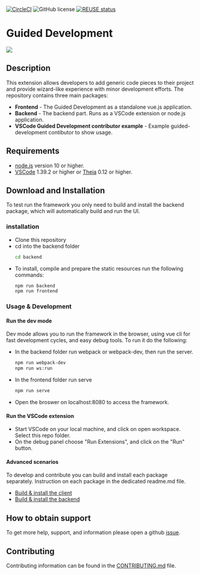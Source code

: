 [![CircleCI](https://circleci.com/gh/SAP/guided-development.svg?style=svg)](https://circleci.com/gh/SAP/guided-development)
![GitHub license](https://img.shields.io/badge/license-Apache_2.0-blue.svg)
[![REUSE status](https://api.reuse.software/badge/github.com/SAP/guided-development)](https://api.reuse.software/info/github.com/SAP/guided-development)

# Guided Development 

![](screenshot.png)

## Description
This extension allows developers to add generic code pieces to their project and provide wizard-like experience with minor development efforts.
The repository contains three main packages:
* **Frontend** - The Guided Development as a standalone vue.js application.
* **Backend** - The backend part. Runs as a VSCode extension or node.js application.
* **VSCode Guided Development contributor example** - Example guided-development contibutor to show usage.

## Requirements
* [node.js](https://www.npmjs.com/package/node) version 10 or higher.
* [VSCode](https://code.visualstudio.com/) 1.39.2 or higher or [Theia](https://www.theia-ide.org/) 0.12 or higher.

## Download and Installation
To test run the framework you only need to build and install the backend package, which will automatically build and run the UI.
### installation
* Clone this repository
* cd into the backend folder
    ```bash
    cd backend
    ```
* To install, compile and prepare the static resources run the following commands:
    ```bash
    npm run backend
    npm run frontend
    ```
### Usage & Development
#### Run the dev mode
Dev mode allows you to run the framework in the browser, using vue cli for fast development cycles, and easy debug tools.
To run it do the following:
* In the backend folder run webpack or webpack-dev, then run the server.
    ```bash
    npm run webpack-dev
    npm run ws:run
    ```
* In the frontend folder run serve
    ```bash
    npm run serve
    ```
* Open the broswer on localhost:8080 to access the framework.

#### Run the VSCode extension
* Start VSCode on your local machine, and click on open workspace. Select this repo folder.
* On the debug panel choose "Run Extensions", and click on the "Run" button.

#### Advanced scenarios
To develop and contribute you can build and install each package separately. Instruction on each package in the dedicated readme.md file.
* [Build & install the client](frontend/README.md)
* [Build & install the backend](backend/README.md)

## How to obtain support
To get more help, support, and information please open a github [issue](https://github.com/SAP/guided-development/issues).

## Contributing
Contributing information can be found in the [CONTRIBUTING.md](CONTRIBUTING.md) file.

